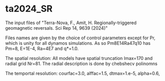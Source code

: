 # ta2024_SR
The input files of "Terra-Nova, F., Amit, H. Regionally-triggered geomagnetic reversals. Sci Rep 14, 9639 (2024)"

Files names are given by the choice of control parameters except for Pr, which is unity for all dynamos simulations. 
As so Pm8E14Ra47q10 has Pm=8, E=1E-4, Ra=4E7 and q*=1.0.

The spatial resolution:
All models have spatial truncation lmax=170 and radial grid Nr=81. The radial description is done by chebshecv polinomns
 
The temportal resolution:
courfac=3.0,
alffac=1.5,
dtmax=1.e-5,
alpha=0.6,
